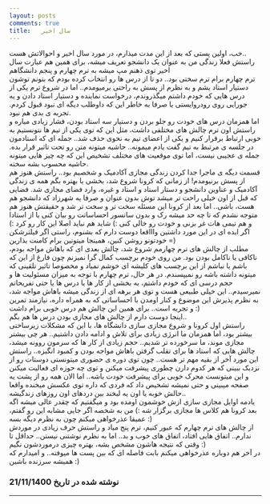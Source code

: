 ```yaml
---
layout: posts
comments: true
title:   سال اخیر
---
```


خب، اولین پستی که بعد از این مدت میذارم، در مورد سال اخیر و احوالاتش هست..
<br>
راستش فعلا زندگی من به عنوان یک دانشجو تعریف میشه، برای همین هم عبارت سال اخیر توی ذهنم مپ میشه به ترم چهارم و پنجم دانشگاهم
<br>
ترم چهارم برام ترم سختی بود.. دو تا از درس ها رو انتخاب کرده بودم که بتونم توشون دستیار استاد بشم و به نظرم از پسش به راحتی برمیومدم..
 اما در شروع ترم یکی از درس هایی که خودم داشتم میگذروندم، درخواست نماینده و دستیار استاد دادن و یه جورایی روی رودروایستی یا صرفا به خاطر این که داوطلب دیگه ای نبود قبول کردم. تجربه ی بدی هم نبود.
<br>
اما همزمان درس های خودت رو جلو بردن و دستیار سه استاد بودن، فشار زیادی میاره و راستش اون ترم چالش های مختلفی داشت، 
مثل این که توی یکی از تیم ها نتونستیم به خوبی ارتباط برقرار کنیم و یکی از اعضای تیم به نحوی حذف شد.. جمله ای که استادمون در جلسه ی مرتبط به تیم گفت یادم میمونه.. 
حاشیه میتونه متن رو تحت تاثیر قرار بده. 
جمله ی عجیبی نیست، اما توی موقعیت های مختلف تشخیص این که چه چیز هایی میتونه حاشیه محسوب بشه سخته. 
<br>
قسمت دیگه ی ماجرا جدا کردن زندگی مجازی آکادمیک و شخصیم بود.. راستش هنوز هم از پسش برنیومدم! 
از زمانی که کرونا شروع شد، بخشی یا بهتره بگم همه ی زندگی آکادمیک و عناوین دانشجو و دستار استاد و استاد و غیره، وارد فضای مجازی شد. 
فضایی که قبل از اون خیلی راحت تر میشد توش بدون عنوان و صرفا یه شهرزاد که دانشجو هم هست، باشی.. 
اما بعد از کرونا این مسئله سخت تر و سخت تر شد و حقیقتش هنوز هم متوجه نشدم که تا چه حد میشه رک و بدون سانسور احساساتت رو بیان کنی یا از استادا و هم تیمی هات غر بزنی و خودت رو خالی کنی :) شاید هم نباید اصلا این کار رو کرد :) 
اگر ایده ای در این مورد داشتین واااقعا دوست دارم که بشنوم، راستی اگر فیلترشکن خودتونو روشن کنین، همینجا میتونین برام کامنت بذارین =)
<br>
مطلب از چالش های ترم چهارمم شروع شد، چالش بعدی ای که باهاش مواجه بودم، ناکافی یا ناکامل بودن بود. 
من روی خودم برچسب کمال گرا نمیزنم چون فارغ از این که باشم یا نباشم از این برچسب های کلیشه ای خوشم نمیاد و مخصوصا تاثیر تلقینی که میتونه داشته باشه رو نمیپسندم. 
در هر حال، ترم چهارم با توجه به میزان مسئولیت ها و حجم درسی ای که خودم داشتم، به بخشی از کار ها یا درس ها یا حتی تفریحاتم نمیرسیدم.. 
این خیلی طبیعی هست و توی هر برهه ای از زندگی میشه باهاش مواجه شد، 
به نظرم پذیرش این موضوع و کنار اومدن با احساساتی که به همراه داره، نیازمند تمرین و تجربه است.. 
برای همین این چالش هم درس خوبی برام داشت :)
<br>
اینجا دوست دارم از چالش های مجازی بودن درس ها هم بگم..
<br>
راستش اول کرونا و شروع مجازی سازی دانشگاه ها، با این که مشکلات زیرساختی بیشتر بود، اما همزمان ما انرژی زیادی برای تلاش و ادامه دادن داشتیم.. 
هر چی بیشتر مجازی موند، ما سرخورده تر شدیم.. حجم زیادی از کار ها که سرمون روونه میشد، چالش هایی که استاد ها برای تقلب گرفتن باهاش مواجه بودن 
و کمبود انگیزه.. راستش این مورد آخر از بقیه مهم تر هست.. 
چون توی دوره ی حضوری میتونستی دوستات رو از نزدیک ببینی که هر کدوم دارن چطوری پیشرفت میکنن و توی چه حوزه ای فعالیت میکنن و این میتونست محرک خوبی برای پیشرفت خودت باشه.. 
اما الان همه رو از پشت یه صفحه میبینی و حتی نمیشه تشخیص داد که فردی که داره توی عکسش میخنده واقعا حالش خوبه یا اون یه لبخند بین دردهای اون روزهای زندگیشه.. 
<br>
یادمه اوایل مجازی سازی ازش خوشمون اومده بود و میگفتیم که چقدر عالی میشه اگه بعد کرونا هم کلاس ها مجازی برگزار شه :) من به شخصه اگر جایی مشابه این رو گفتم، عمیقا عذرخواهی میکنم چون به نظرم دیگه بسه :)
<br>
از چالش های ترم چهارم که عبور کنیم، ترم پنج میاد و راستش حرف زیادی در موردش ندارم.. 
اتفاق هایی افتاد، اتفاق های خوب و بد.. اما به نظرم نوشتنی نیستن.. حداقل تا وقتی که نتیجه هاشون مشخص بشه، بهتره چیزی درموردشون نگیم :)
<br>
در آخر هم دوباره عذرخواهی میکنم بابت فاصله ای که بین پست ها میوفته.. و امیدارم که همیشه سرزنده باشین :)
<br>


### نوشته شده در تاریخ 21/11/1400

---
